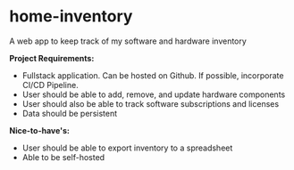 # home-inventory
A web app to keep track of my software and hardware inventory

**Project Requirements:**

-   Fullstack application. Can be hosted on Github. If possible, incorporate CI/CD Pipeline.
-   User should be able to add, remove, and update hardware components
-   User should also be able to track software subscriptions and licenses
-   Data should be persistent

**Nice-to-have's:**

-   User should be able to export inventory to a spreadsheet
-   Able to be self-hosted
